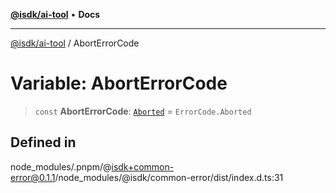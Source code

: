 [**@isdk/ai-tool**](../README.md) • **Docs**

***

[@isdk/ai-tool](../globals.md) / AbortErrorCode

# Variable: AbortErrorCode

> `const` **AbortErrorCode**: [`Aborted`](../enumerations/ErrorCode.md#aborted) = `ErrorCode.Aborted`

## Defined in

node\_modules/.pnpm/@isdk+common-error@0.1.1/node\_modules/@isdk/common-error/dist/index.d.ts:31
